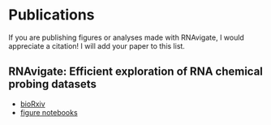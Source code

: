 Publications
============

If you are publishing figures or analyses made with RNAvigate, I would
appreciate a citation! I will add your paper to this list.

## RNAvigate: Efficient exploration of RNA chemical probing datasets

* [bioRxiv](https://www.biorxiv.org/content/10.1101/2023.04.25.538311v1)
* [figure notebooks](https://github.com/Weeks-UNC/RNAvigate_figures)
